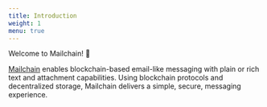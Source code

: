 ```yaml
---
title: Introduction
weight: 1
menu: true
---
```


Welcome to Mailchain! 🎈

[Mailchain](https://github.com/mailchain/mailchain) enables blockchain-based email-like messaging with plain or rich text and attachment capabilities. Using blockchain protocols and decentralized storage, Mailchain delivers a simple, secure, messaging experience.
